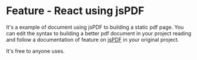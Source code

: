# Feature - React using jsPDF

It's a example of document using jsPDF to building a static pdf page.
You can edit the syntax to building a better pdf document in your project reading and follow a documentation of feature on [jsPDF](https://github.com/parallax/jsPDF) in your original project.

It's free to anyone uses.
